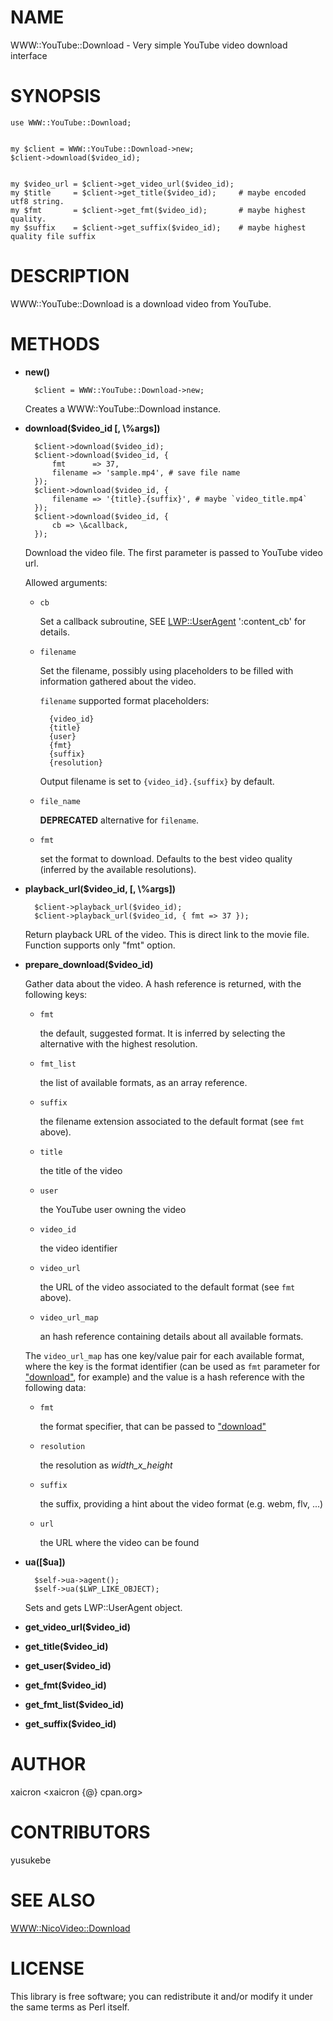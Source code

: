 # NAME

WWW::YouTube::Download - Very simple YouTube video download interface

# SYNOPSIS

    use WWW::YouTube::Download;
    

    my $client = WWW::YouTube::Download->new;
    $client->download($video_id);
    

    my $video_url = $client->get_video_url($video_id);
    my $title     = $client->get_title($video_id);     # maybe encoded utf8 string.
    my $fmt       = $client->get_fmt($video_id);       # maybe highest quality.
    my $suffix    = $client->get_suffix($video_id);    # maybe highest quality file suffix

# DESCRIPTION

WWW::YouTube::Download is a download video from YouTube.

# METHODS

- __new()__

        $client = WWW::YouTube::Download->new;

    Creates a WWW::YouTube::Download instance.

- __download($video\_id \[, \\%args\])__

        $client->download($video_id);
        $client->download($video_id, {
            fmt      => 37,
            filename => 'sample.mp4', # save file name
        });
        $client->download($video_id, {
            filename => '{title}.{suffix}', # maybe `video_title.mp4`
        });
        $client->download($video_id, {
            cb => \&callback,
        });

    Download the video file.
    The first parameter is passed to YouTube video url.

    Allowed arguments:

    - `cb`

        Set a callback subroutine, SEE [LWP::UserAgent](http://search.cpan.org/perldoc?LWP::UserAgent) ':content\_cb'
        for details.

    - `filename`

        Set the filename, possibly using placeholders to be filled with
        information gathered about the video.

        `filename` supported format placeholders:

            {video_id}
            {title}
            {user}
            {fmt}
            {suffix}
            {resolution}

        Output filename is set to `{video_id}.{suffix}` by default.

    - `file_name`

        __DEPRECATED__ alternative for `filename`.

    - `fmt`

        set the format to download. Defaults to the best video quality
        (inferred by the available resolutions).



- __playback\_url($video\_id, \[, \\%args\])__

        $client->playback_url($video_id);
        $client->playback_url($video_id, { fmt => 37 });

    Return playback URL of the video. This is direct link to the movie file.
    Function supports only "fmt" option.

- __prepare\_download($video\_id)__

    Gather data about the video. A hash reference is returned, with the following
    keys:

    - `fmt`

        the default, suggested format. It is inferred by selecting the
        alternative with the highest resolution.

    - `fmt_list`

        the list of available formats, as an array reference.

    - `suffix`

        the filename extension associated to the default format (see `fmt`
        above).

    - `title`

        the title of the video

    - `user`

        the YouTube user owning the video

    - `video_id`

        the video identifier

    - `video_url`

        the URL of the video associated to the default format (see `fmt`
        above).

    - `video_url_map`

        an hash reference containing details about all available formats.

    The `video_url_map` has one key/value pair for each available format,
    where the key is the format identifier (can be used as `fmt` parameter
    for ["download"](#download), for example) and the value is a hash reference with
    the following data:

    - `fmt`

        the format specifier, that can be passed to ["download"](#download)

    - `resolution`

        the resolution as _width_x_height_

    - `suffix`

        the suffix, providing a hint about the video format (e.g. webm, flv, ...)

    - `url`

        the URL where the video can be found

- __ua(\[$ua\])__

        $self->ua->agent();
        $self->ua($LWP_LIKE_OBJECT);

    Sets and gets LWP::UserAgent object.

- __get\_video\_url($video\_id)__
- __get\_title($video\_id)__
- __get\_user($video\_id)__
- __get\_fmt($video\_id)__
- __get\_fmt\_list($video\_id)__
- __get\_suffix($video\_id)__

# AUTHOR

xaicron <xaicron {@} cpan.org>

# CONTRIBUTORS

yusukebe

# SEE ALSO

[WWW::NicoVideo::Download](http://search.cpan.org/perldoc?WWW::NicoVideo::Download)

# LICENSE

This library is free software; you can redistribute it and/or modify
it under the same terms as Perl itself.
